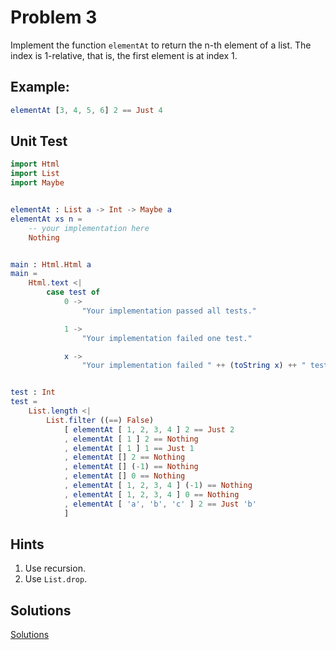 # Problem 3

Implement the function `elementAt` to return the n-th element of a list. The index is 1-relative, that is, the first element is at index 1.

## Example:

```elm
elementAt [3, 4, 5, 6] 2 == Just 4
```

## Unit Test

```elm
import Html
import List
import Maybe


elementAt : List a -> Int -> Maybe a
elementAt xs n =
    -- your implementation here
    Nothing


main : Html.Html a
main =
    Html.text <|
        case test of
            0 ->
                "Your implementation passed all tests."

            1 ->
                "Your implementation failed one test."

            x ->
                "Your implementation failed " ++ (toString x) ++ " tests."


test : Int
test =
    List.length <|
        List.filter ((==) False)
            [ elementAt [ 1, 2, 3, 4 ] 2 == Just 2
            , elementAt [ 1 ] 2 == Nothing
            , elementAt [ 1 ] 1 == Just 1
            , elementAt [] 2 == Nothing
            , elementAt [] (-1) == Nothing
            , elementAt [] 0 == Nothing
            , elementAt [ 1, 2, 3, 4 ] (-1) == Nothing
            , elementAt [ 1, 2, 3, 4 ] 0 == Nothing
            , elementAt [ 'a', 'b', 'c' ] 2 == Just 'b'
            ]

```

## Hints

1. Use recursion.
2. Use `List.drop`.

## Solutions

[Solutions](../s/s03.md)

